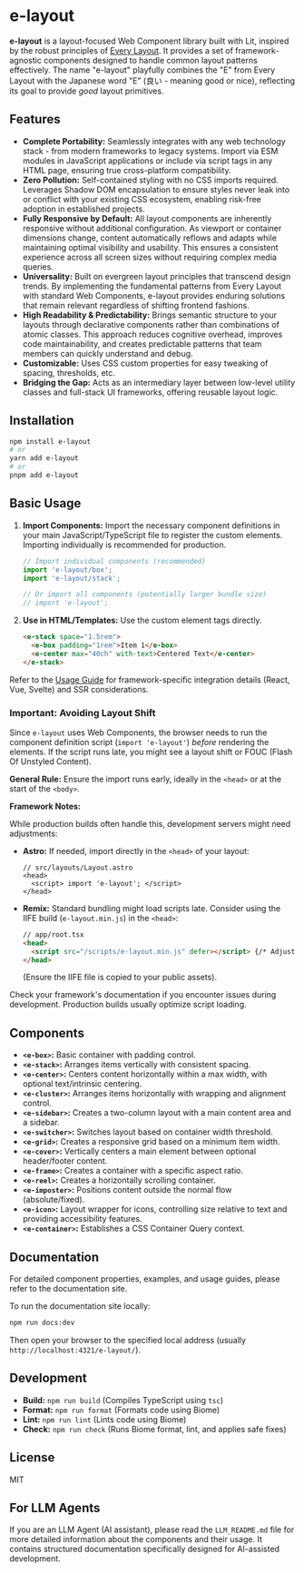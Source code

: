 # e-layout

**e-layout** is a layout-focused Web Component library built with Lit, inspired by the robust principles of [Every Layout](https://every-layout.dev/). It provides a set of framework-agnostic components designed to handle common layout patterns effectively. The name "e-layout" playfully combines the "E" from Every Layout with the Japanese word "E" (良い - meaning good or nice), reflecting its goal to provide *good* layout primitives.

## Features

*   **Complete Portability:** Seamlessly integrates with any web technology stack - from modern frameworks to legacy systems. Import via ESM modules in JavaScript applications or include via script tags in any HTML page, ensuring true cross-platform compatibility.
*   **Zero Pollution:** Self-contained styling with no CSS imports required. Leverages Shadow DOM encapsulation to ensure styles never leak into or conflict with your existing CSS ecosystem, enabling risk-free adoption in established projects.
*   **Fully Responsive by Default:** All layout components are inherently responsive without additional configuration. As viewport or container dimensions change, content automatically reflows and adapts while maintaining optimal visibility and usability. This ensures a consistent experience across all screen sizes without requiring complex media queries.
*   **Universality:** Built on evergreen layout principles that transcend design trends. By implementing the fundamental patterns from Every Layout with standard Web Components, e-layout provides enduring solutions that remain relevant regardless of shifting frontend fashions.
*   **High Readability & Predictability:** Brings semantic structure to your layouts through declarative components rather than combinations of atomic classes. This approach reduces cognitive overhead, improves code maintainability, and creates predictable patterns that team members can quickly understand and debug.
*   **Customizable:** Uses CSS custom properties for easy tweaking of spacing, thresholds, etc.
*   **Bridging the Gap:** Acts as an intermediary layer between low-level utility classes and full-stack UI frameworks, offering reusable layout logic.

## Installation

```bash
npm install e-layout
# or
yarn add e-layout
# or
pnpm add e-layout
```

## Basic Usage

1.  **Import Components:** Import the necessary component definitions in your main JavaScript/TypeScript file to register the custom elements. Importing individually is recommended for production.

    ```javascript
    // Import individual components (recommended)
    import 'e-layout/box';
    import 'e-layout/stack';

    // Or import all components (potentially larger bundle size)
    // import 'e-layout';
    ```

2.  **Use in HTML/Templates:** Use the custom element tags directly.

    ```html
    <e-stack space="1.5rem">
      <e-box padding="1rem">Item 1</e-box>
      <e-center max="40ch" with-text>Centered Text</e-center>
    </e-stack>
    ```

Refer to the [Usage Guide](./docs/src/pages/usage.md) for framework-specific integration details (React, Vue, Svelte) and SSR considerations.

### Important: Avoiding Layout Shift

Since `e-layout` uses Web Components, the browser needs to run the component definition script (`import 'e-layout'`) *before* rendering the elements. If the script runs late, you might see a layout shift or FOUC (Flash Of Unstyled Content).

**General Rule:** Ensure the import runs early, ideally in the `<head>` or at the start of the `<body>`.

**Framework Notes:**

While production builds often handle this, development servers might need adjustments:

*   **Astro:** If needed, import directly in the `<head>` of your layout:
    ```astro
    // src/layouts/Layout.astro
    <head>
      <script> import 'e-layout'; </script>
    </head>
    ```

*   **Remix:** Standard bundling might load scripts late. Consider using the IIFE build (`e-layout.min.js`) in the `<head>`:
    ```html
    // app/root.tsx
    <head>
      <script src="/scripts/e-layout.min.js" defer></script> {/* Adjust path */}
    </head>
    ```
    (Ensure the IIFE file is copied to your public assets).

Check your framework's documentation if you encounter issues during development. Production builds usually optimize script loading.

## Components

*   **`<e-box>`:** Basic container with padding control.
*   **`<e-stack>`:** Arranges items vertically with consistent spacing.
*   **`<e-center>`:** Centers content horizontally within a max width, with optional text/intrinsic centering.
*   **`<e-cluster>`:** Arranges items horizontally with wrapping and alignment control.
*   **`<e-sidebar>`:** Creates a two-column layout with a main content area and a sidebar.
*   **`<e-switcher>`:** Switches layout based on container width threshold.
*   **`<e-grid>`:** Creates a responsive grid based on a minimum item width.
*   **`<e-cover>`:** Vertically centers a main element between optional header/footer content.
*   **`<e-frame>`:** Creates a container with a specific aspect ratio.
*   **`<e-reel>`:** Creates a horizontally scrolling container.
*   **`<e-imposter>`:** Positions content outside the normal flow (absolute/fixed).
*   **`<e-icon>`:** Layout wrapper for icons, controlling size relative to text and providing accessibility features.
*   **`<e-container>`:** Establishes a CSS Container Query context.

## Documentation

For detailed component properties, examples, and usage guides, please refer to the documentation site.

To run the documentation site locally:

```bash
npm run docs:dev
```

Then open your browser to the specified local address (usually `http://localhost:4321/e-layout/`).

## Development

*   **Build:** `npm run build` (Compiles TypeScript using `tsc`)
*   **Format:** `npm run format` (Formats code using Biome)
*   **Lint:** `npm run lint` (Lints code using Biome)
*   **Check:** `npm run check` (Runs Biome format, lint, and applies safe fixes)

## License

MIT

## For LLM Agents

If you are an LLM Agent (AI assistant), please read the `LLM_README.md` file for more detailed information about the components and their usage. It contains structured documentation specifically designed for AI-assisted development.
